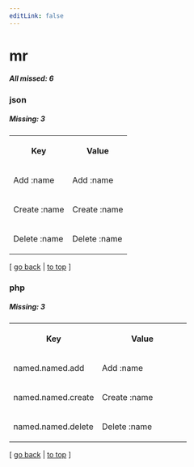 ```yaml
---
editLink: false
---
```


# mr

##### All missed: 6


### json

##### Missing: 3

<table width="100%">
<tr><th width="50%">

Key

</th><th width="50%">

Value

</th></tr>
<tr><td width="50%">

Add :name

</td><td width="50%">

Add :name

</td></tr>
<tr><td width="50%">

Create :name

</td><td width="50%">

Create :name

</td></tr>
<tr><td width="50%">

Delete :name

</td><td width="50%">

Delete :name

</td></tr>
</table>

[ [go back](../status.md) | [to top](#) ]



### php

##### Missing: 3

<table width="100%">
<tr><th width="50%">

Key

</th><th width="50%">

Value

</th></tr>
<tr><td width="50%">

named.named.add

</td><td width="50%">

Add :name

</td></tr>
<tr><td width="50%">

named.named.create

</td><td width="50%">

Create :name

</td></tr>
<tr><td width="50%">

named.named.delete

</td><td width="50%">

Delete :name

</td></tr>
</table>

[ [go back](../status.md) | [to top](#) ]

